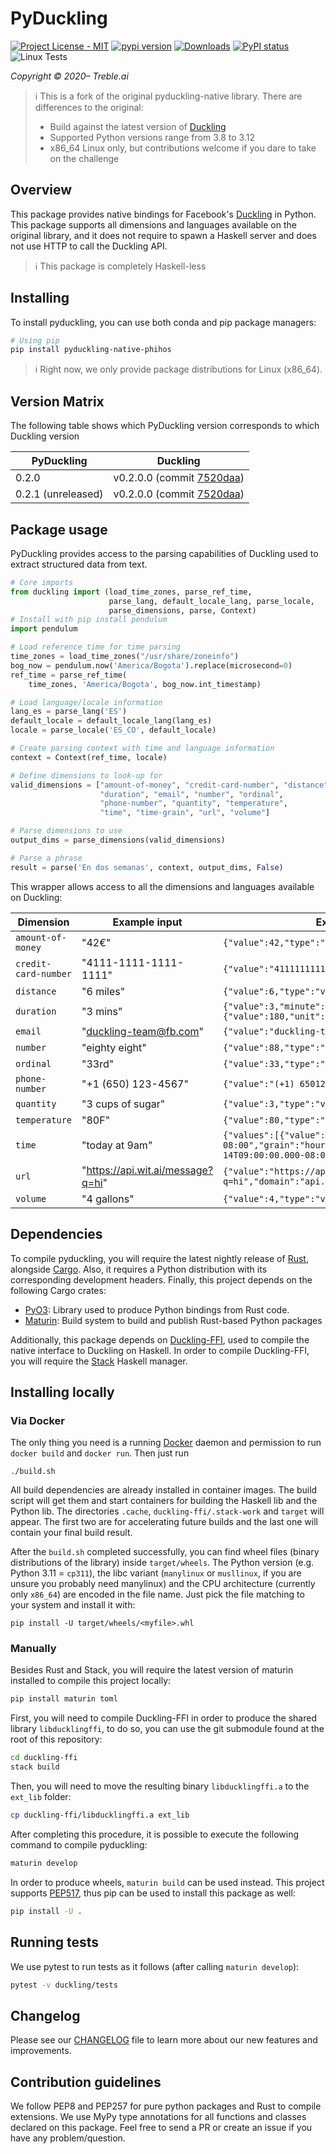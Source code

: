 # PyDuckling
[![Project License - MIT](https://img.shields.io/pypi/l/pyduckling-native.svg)](https://raw.githubusercontent.com/phihos/pyduckling-native/master/LICENSE)
[![pypi version](https://img.shields.io/pypi/v/pyduckling-native-phihos.svg)](https://pypi.org/project/pyduckling-native-phihos/)
[![Downloads](https://pepy.tech/badge/pyduckling-native-phihos)](https://pepy.tech/project/pyduckling-native-phihos)
[![PyPI status](https://img.shields.io/pypi/status/pyduckling-native-phihos.svg)](https://github.com/phihos/pyduckling)
![Linux Tests](https://github.com/phihos/pyduckling/actions/workflows/build.yml/badge.svg?branch=master)

*Copyright © 2020– Treble.ai*

> ℹ️ This is a fork of the original pyduckling-native library. There are differences to the original:
> * Build against the latest version of [Duckling](https://github.com/facebook/duckling)
> * Supported Python versions range from 3.8 to 3.12
> * x86_64 Linux only, but contributions welcome if you dare to take on the challenge

## Overview
This package provides native bindings for Facebook's [Duckling](https://github.com/facebook/duckling) in Python. This package supports all dimensions and languages available on the original library, and it does not require to spawn a Haskell server and does not use HTTP to call the Duckling API.

> ℹ️ This package is completely Haskell-less

## Installing
To install pyduckling, you can use both conda and pip package managers:

```bash
# Using pip
pip install pyduckling-native-phihos
```

> ℹ️ Right now, we only provide package distributions for Linux (x86_64).


## Version Matrix

The following table shows which PyDuckling version corresponds to which Duckling version

| PyDuckling         | Duckling                                                          |
|--------------------|-------------------------------------------------------------------|
| 0.2.0              | v0.2.0.0 (commit [7520daa](https://github.com/facebook/duckling)) |
| 0.2.1 (unreleased) | v0.2.0.0 (commit [7520daa](https://github.com/facebook/duckling)) |

## Package usage
PyDuckling provides access to the parsing capabilities of Duckling used to extract structured data from text.

```python
# Core imports
from duckling import (load_time_zones, parse_ref_time,
                      parse_lang, default_locale_lang, parse_locale,
                      parse_dimensions, parse, Context)
# Install with pip install pendulum
import pendulum

# Load reference time for time parsing
time_zones = load_time_zones("/usr/share/zoneinfo")
bog_now = pendulum.now('America/Bogota').replace(microsecond=0)
ref_time = parse_ref_time(
    time_zones, 'America/Bogota', bog_now.int_timestamp)

# Load language/locale information
lang_es = parse_lang('ES')
default_locale = default_locale_lang(lang_es)
locale = parse_locale('ES_CO', default_locale)

# Create parsing context with time and language information
context = Context(ref_time, locale)

# Define dimensions to look-up for
valid_dimensions = ["amount-of-money", "credit-card-number", "distance",
                    "duration", "email", "number", "ordinal",
                    "phone-number", "quantity", "temperature",
                    "time", "time-grain", "url", "volume"]

# Parse dimensions to use
output_dims = parse_dimensions(valid_dimensions)

# Parse a phrase
result = parse('En dos semanas', context, output_dims, False)
```

This wrapper allows access to all the dimensions and languages available on Duckling:

| Dimension | Example input | Example value output |
| --------- | ------------- | -------------------- |
| `amount-of-money` | "42€" | `{"value":42,"type":"value","unit":"EUR"}` |
| `credit-card-number` | "4111-1111-1111-1111" | `{"value":"4111111111111111","issuer":"visa"}` |
| `distance` | "6 miles" | `{"value":6,"type":"value","unit":"mile"}` |
| `duration` | "3 mins" | `{"value":3,"minute":3,"unit":"minute","normalized":{"value":180,"unit":"second"}}` |
| `email` | "duckling-team@fb.com" | `{"value":"duckling-team@fb.com"}` |
| `number` | "eighty eight" | `{"value":88,"type":"value"}` |
| `ordinal` | "33rd" | `{"value":33,"type":"value"}` |
| `phone-number` | "+1 (650) 123-4567" | `{"value":"(+1) 6501234567"}` |
| `quantity` | "3 cups of sugar" | `{"value":3,"type":"value","product":"sugar","unit":"cup"}` |
| `temperature` | "80F" | `{"value":80,"type":"value","unit":"fahrenheit"}` |
| `time` | "today at 9am" | `{"values":[{"value":"2016-12-14T09:00:00.000-08:00","grain":"hour","type":"value"}],"value":"2016-12-14T09:00:00.000-08:00","grain":"hour","type":"value"}` |
| `url` | "https://api.wit.ai/message?q=hi" | `{"value":"https://api.wit.ai/message?q=hi","domain":"api.wit.ai"}` |
| `volume` | "4 gallons" | `{"value":4,"type":"value","unit":"gallon"}` |

## Dependencies
To compile pyduckling, you will require the latest nightly release of [Rust](https://rustup.rs/), alongside [Cargo](https://crates.io/). Also, it requires a Python distribution with its corresponding development headers. Finally, this project depends on the following Cargo crates:

* [PyO3](https://github.com/PyO3/pyo3): Library used to produce Python bindings from Rust code.
* [Maturin](https://github.com/PyO3/maturin): Build system to build and publish Rust-based Python packages

Additionally, this package depends on [Duckling-FFI](https://github.com/treble-ai/duckling-ffi), used to compile the native interface to Duckling on Haskell. In order to compile Duckling-FFI, you will require the [Stack](https://haskell-lang.org/get-started) Haskell manager.


## Installing locally

### Via Docker

The only thing you need is a running [Docker](https://docs.docker.com/engine/install/) daemon 
and permission to run `docker build` and `docker run`.
Then just run 
```shell
./build.sh
```

All build dependencies are already installed in container images. The build script will get them and start 
containers for building the Haskell lib and the Python lib. The directories `.cache`, `duckling-ffi/.stack-work` 
and `target` will appear. The first two are for accelerating future builds and the last one will contain your final
build result.

After the `build.sh` completed successfully, you can find wheel files (binary distributions of the library) inside `target/wheels`.
The Python version (e.g. Python 3.11 = `cp311`), the libc variant 
(`manylinux` or `musllinux`, if you are unsure you probably need manylinux) and the CPU architecture 
(currently only `x86_64`) are encoded in the file name. Just pick the file matching to your system and install it with:

```shell
pip install -U target/wheels/<myfile>.whl
```

### Manually

Besides Rust and Stack, you will require the latest version of maturin installed to compile this project locally:

```bash
pip install maturin toml
```

First, you will need to compile Duckling-FFI in order to produce the shared library ``libducklingffi``, to do so, you can use the git submodule found at the root of this repository:

```bash
cd duckling-ffi
stack build
```

Then, you will need to move the resulting binary ``libducklingffi.a`` to the ``ext_lib`` folder:

```bash
cp duckling-ffi/libducklingffi.a ext_lib
```

After completing this procedure, it is possible to execute the following command to compile pyduckling:

```bash
maturin develop
```

In order to produce wheels, ``maturin build`` can be used instead. This project supports [PEP517](https://www.python.org/dev/peps/pep-0517/), thus pip can be used to install this package as well:

```bash
pip install -U .
```

## Running tests
We use pytest to run tests as it follows (after calling ``maturin develop``):

```bash
pytest -v duckling/tests
```

## Changelog
Please see our [CHANGELOG](https://github.com/phihos/pyduckling/blob/master/CHANGELOG.md) file to learn more about our new features and improvements.


## Contribution guidelines
We follow PEP8 and PEP257 for pure python packages and Rust to compile extensions. We use MyPy type annotations for all functions and classes declared on this package. Feel free to send a PR or create an issue if you have any problem/question.
